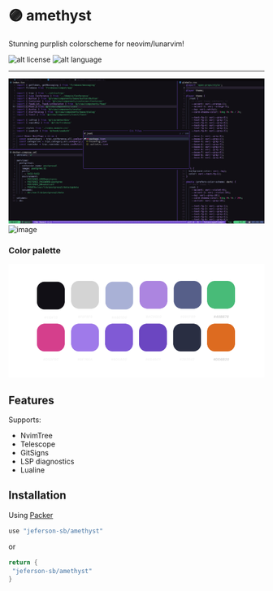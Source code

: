 # 🟣 amethyst

Stunning purplish colorscheme for neovim/lunarvim!

![alt license](https://img.shields.io/badge/license-MIT-pink?style=flat&color=%239F7AEA)
![alt language](https://img.shields.io/badge/language-Lua-pink?style=flat&color=%239F7AEA)

---

![alt vim](.github/demo-1.png)
![image](https://github.com/jeferson-sb/amethyst/assets/30840709/0e4a6539-c15a-4557-b4bd-5fe210ca8dc1)

### Color palette

<img src=".github/colors.png" alt="palette" width="600"  />

## Features

Supports:

- NvimTree
- Telescope
- GitSigns
- LSP diagnostics
- Lualine

## Installation

Using [Packer](https://github.com/wbthomason/packer.nvim)

```lua
use "jeferson-sb/amethyst"

```

or

```lua
return {
 "jeferson-sb/amethyst"
}
```
